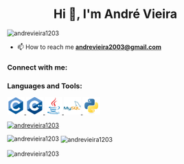 <h1 align="center">Hi 👋, I'm André Vieira</h1>
<p align="left"> <img src="https://komarev.com/ghpvc/?username=andrevieira1203&label=Profile%20views&color=0e75b6&style=flat" alt="andrevieira1203" /> </p>

- 📫 How to reach me **andrevieira2003@gmail.com**




<h3 align="left">Connect with me:</h3>
<p align="left">
</p>

<h3 align="left">Languages and Tools:</h3>
<p align="left"> <a href="https://www.cprogramming.com/" target="_blank" rel="noreferrer"> <img src="https://raw.githubusercontent.com/devicons/devicon/master/icons/c/c-original.svg" alt="c" width="40" height="40"/> </a> <a href="https://www.w3schools.com/cpp/" target="_blank" rel="noreferrer"> <img src="https://raw.githubusercontent.com/devicons/devicon/master/icons/cplusplus/cplusplus-original.svg" alt="cplusplus" width="40" height="40"/> </a> <a href="https://www.java.com" target="_blank" rel="noreferrer"> <img src="https://raw.githubusercontent.com/devicons/devicon/master/icons/java/java-original.svg" alt="java" width="40" height="40"/> </a> <a href="https://www.mysql.com/" target="_blank" rel="noreferrer"> <img src="https://raw.githubusercontent.com/devicons/devicon/master/icons/mysql/mysql-original-wordmark.svg" alt="mysql" width="40" height="40"/> </a> <a href="https://www.python.org" target="_blank" rel="noreferrer"> <img src="https://raw.githubusercontent.com/devicons/devicon/master/icons/python/python-original.svg" alt="python" width="40" height="40"/> </a> </p>

<p align="left"> <a href="https://github.com/ryo-ma/github-profile-trophy"><img src="https://github-profile-trophy.vercel.app/?username=andrevieira1203" alt="andrevieira1203" /></a> </p>

<p><img align="left" src="https://github-readme-stats.vercel.app/api/top-langs?username=andrevieira1203&show_icons=true&locale=en&layout=compact" alt="andrevieira1203" /></p>

<p>&nbsp;<img align="center" src="https://github-readme-stats.vercel.app/api?username=andrevieira1203&show_icons=true&locale=en" alt="andrevieira1203" /></p>

<p><img align="center" src="https://github-readme-streak-stats.herokuapp.com/?user=andrevieira1203&" alt="andrevieira1203" /></p>
